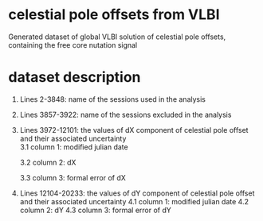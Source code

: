 # celestial pole offsets from VLBI
Generated dataset of global VLBI solution of celestial pole offsets, containing the free core nutation signal

# dataset description

1. Lines 2-3848: name of the sessions used in the analysis
2. Lines 3857-3922: name of the sessions excluded in the analysis
3. Lines 3972-12101: the values of dX component of celestial pole offset and their associated uncertainty  
   3.1 column 1: modified julian date  
   
   3.2 column 2: dX  
   
   3.3 column 3: formal error of dX  
   
5. Lines 12104-20233: the values of dY component of celestial pole offset and their associated uncertainty
   4.1 column 1: modified julian date
   4.2 column 2: dY
   4.3 column 3: formal error of dY

